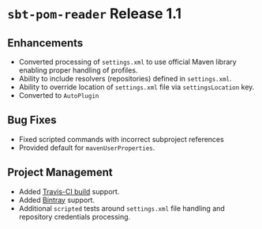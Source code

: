 # `sbt-pom-reader` Release 1.1

## Enhancements

* Converted processing of `settings.xml` to use official Maven library enabling proper handling of profiles.
* Ability to include resolvers (repositories) defined in `settings.xml`.
* Ability to override location of `settings.xml` file via `settingsLocation` key.
* Converted to `AutoPlugin`

## Bug Fixes

* Fixed scripted commands with incorrect subproject references
* Provided default for `mavenUserProperties`.

## Project Management

* Added [Travis-CI build](https://travis-ci.org/sbt/sbt-pom-reader) support.
* Added [Bintray](https://bintray.com/sbt/sbt-plugin-releases/sbt-pom-reader) support.
* Additional `scripted` tests around `settings.xml` file handling and repository credentials processing.
